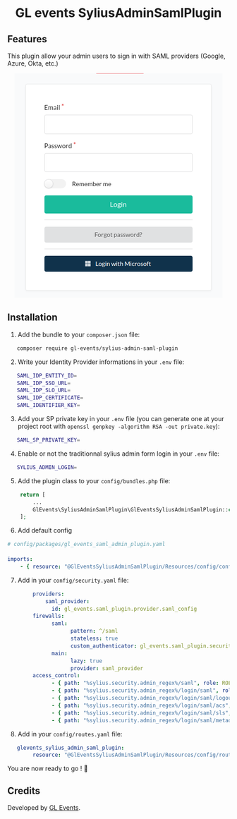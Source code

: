<h1 align="center">GL events SyliusAdminSamlPlugin</h1>


## Features

This plugin allow your admin users to sign in with SAML providers (Google, Azure, Okta, etc.)

<p align="center">
    <img src="docs/login.png" alt="Form admin login" />
</p>

## Installation

1. Add the bundle to your `composer.json` file:
 ```bash
    composer require gl-events/sylius-admin-saml-plugin
  ```
2. Write your Identity Provider informations in your `.env` file:
 ```bash
    SAML_IDP_ENTITY_ID=
    SAML_IDP_SSO_URL=
    SAML_IDP_SLO_URL=
    SAML_IDP_CERTIFICATE=
    SAML_IDENTIFIER_KEY=
```
3. Add your SP private key in your `.env` file (you can generate one at your project root with `openssl genpkey -algorithm RSA -out private.key`):
 ```bash
    SAML_SP_PRIVATE_KEY=
```
4. Enable or not the traditionnal sylius admin form login in your `.env` file:
 ```bash
    SYLIUS_ADMIN_LOGIN=
```

5. Add the plugin class to your `config/bundles.php` file:
    
```php
    return [
        ...
        GlEvents\SyliusAdminSamlPlugin\GlEventsSyliusAdminSamlPlugin::class => ['all' => true],
    ];
```
6. Add default config

```yaml
# config/packages/gl_events_saml_admin_plugin.yaml

imports:
    - { resource: "@GlEventsSyliusAdminSamlPlugin/Resources/config/config.yaml" }


```

7. Add in your `config/security.yaml` file:

```yaml
        providers:
            saml_provider:
              id: gl_events.saml_plugin.provider.saml_config
        firewalls:
              saml:
                    pattern: ^/saml
                    stateless: true
                    custom_authenticator: gl_events.saml_plugin.security.saml_authenticator
              main:
                    lazy: true
                    provider: saml_provider
        access_control:
              - { path: "%sylius.security.admin_regex%/saml", role: ROLE_SUPER_ADMIN }
              - { path: "%sylius.security.admin_regex%/login/saml", role: PUBLIC_ACCESS }
              - { path: "%sylius.security.admin_regex%/login/saml/logout", role: PUBLIC_ACCESS }
              - { path: "%sylius.security.admin_regex%/login/saml/acs", role: PUBLIC_ACCESS }
              - { path: "%sylius.security.admin_regex%/login/saml/sls", role: PUBLIC_ACCESS }
              - { path: "%sylius.security.admin_regex%/login/saml/metadata", role: PUBLIC_ACCESS }

```
8. Add in your `config/routes.yaml` file:

```yaml
   glevents_sylius_admin_saml_plugin:
        resource: "@GlEventsSyliusAdminSamlPlugin/Resources/config/routing.yml"
```
You are now ready to go  ! 🚀

## Credits

Developed by [GL Events](https://gl-events.com/).
